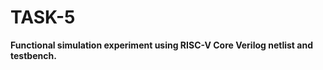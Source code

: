 # <b>TASK-5</b>
<b>Functional simulation experiment using RISC-V Core Verilog netlist and testbench.</b>
